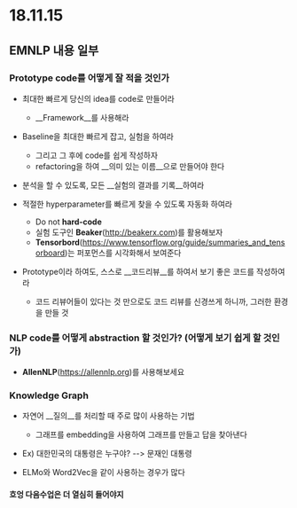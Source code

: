 # 18.11.15

## EMNLP 내용 일부

### Prototype code를 어떻게 잘 적을 것인가

* 최대한 빠르게 당신의 idea를 code로 만들어라

  * __Framework__를 사용해라

* Baseline을 최대한 빠르게 잡고, 실험을 하여라

  * 그리고 그 후에 code를 쉽게 작성하자
  * refactoring을 하여 __의미 있는 이름__으로 만들어야 한다

* 분석을 할 수 있도록, 모든 __실험의 결과를 기록__하여라

* 적절한 hyperparameter를 빠르게 찾을 수 있도록 자동화 하여라

  * Do not __hard-code__
  * 실험 도구인 __Beaker__(http://beakerx.com)를 활용해보자
  * __Tensorbord__(https://www.tensorflow.org/guide/summaries_and_tensorboard)는 퍼포먼스를 시각화해서 보여준다 

* Prototype이라 하여도, 스스로 __코드리뷰__를 하여서 보기 좋은 코드를 작성하여라

  * 코드 리뷰어들이 있다는 것 만으로도 코드 리뷰를 신경쓰게 하니까, 그러한 환경을 만들 것


### NLP code를 어떻게 abstraction 할 것인가? (어떻게 보기 쉽게 할 것인가)

* __AllenNLP__(https://allennlp.org)를 사용해보세요



### Knowledge Graph

* 자연어 __질의__를 처리할 때 주로 많이 사용하는 기법
  * 그래프를 embedding을 사용하여 그래프를 만들고 답을 찾아낸다
* Ex) 대한민국의 대통령은 누구야? --> 문재인 대통령



* ELMo와 Word2Vec을 같이 사용하는 경우가 많다



#### 흐엉 다음수업은 더 열심히 들어야지





